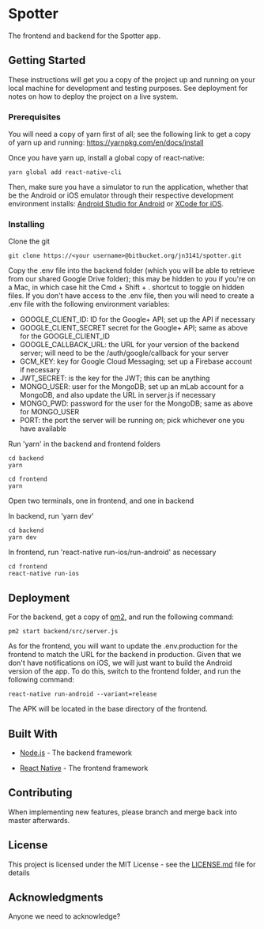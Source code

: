 # Spotter

The frontend and backend for the Spotter app. 

## Getting Started

These instructions will get you a copy of the project up and running on your local machine for development and testing purposes. See deployment for notes on how to deploy the project on a live system.

### Prerequisites

You will need a copy of yarn first of all; see the following link to get a copy of yarn up and running: https://yarnpkg.com/en/docs/install

Once you have yarn up, install a global copy of react-native:
```
yarn global add react-native-cli
```
Then, make sure you have a simulator to run the application, whether that be the Android or iOS emulator through their respective development environment installs: [Android Studio for Android](https://developer.android.com/studio/) or [XCode for iOS](https://developer.apple.com/xcode/).

### Installing

Clone the git
```
git clone https://<your username>@bitbucket.org/jn3141/spotter.git
```
Copy the .env file into the backend folder (which you will be able to retrieve from our shared Google Drive folder); this may be hidden to you if you're on a Mac, in which case hit the Cmd + Shift + . shortcut to toggle on hidden files.
If you don't have access to the .env file, then you will need to create a .env file with the following environment variables:

 - GOOGLE_CLIENT_ID: ID for the Google+ API; set up the API if necessary
 - GOOGLE_CLIENT_SECRET secret for the Google+ API; same as above for the GOOGLE_CLIENT_ID
 - GOOGLE_CALLBACK_URL: the URL for your version of the backend server; will need to be the /auth/google/callback for your server
 - GCM_KEY: key for Google Cloud Messaging; set up a Firebase account if necessary
 - JWT_SECRET: is the key for the JWT; this can be anything
 - MONGO_USER: user for the MongoDB; set up an mLab account for a MongoDB, and also update the URL in server.js if necessary
 - MONGO_PWD: password for the user for the MongoDB; same as above for MONGO_USER
 - PORT: the port the server will be running on; pick whichever one you have available

Run 'yarn' in the backend and frontend folders
```
cd backend
yarn
```
```
cd frontend
yarn
```

Open two terminals, one in frontend, and one in backend

In backend, run 'yarn dev'
```
cd backend
yarn dev
```

In frontend, run 'react-native run-ios/run-android' as necessary
```
cd frontend
react-native run-ios
```

## Deployment

For the backend, get a copy of [pm2](http://pm2.keymetrics.io/), and run the following command:
```
pm2 start backend/src/server.js
```

As for the frontend, you will want to update the .env.production for the frontend to match the URL for the backend in production.
Given that we don't have notifications on iOS, we will just want to build the Android version of the app. To do this, switch to the frontend folder, and run the following command:
```
react-native run-android --variant=release
```
The APK will be located in the base directory of the frontend.

## Built With

* [Node.js](https://nodejs.org/en/) - The backend framework

* [React Native](https://facebook.github.io/react-native/) - The frontend framework

## Contributing

When implementing new features, please branch and merge back into master afterwards.

## License

This project is licensed under the MIT License - see the [LICENSE.md](LICENSE.md) file for details

## Acknowledgments

Anyone we need to acknowledge?